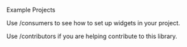 Example Projects

Use /consumers to see how to set up widgets in your project.

Use /contributors if you are helping contribute to this library.
